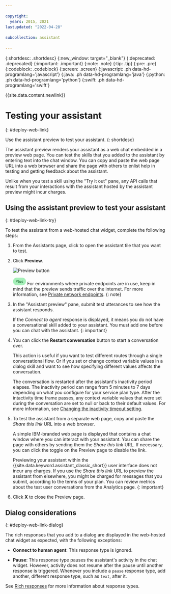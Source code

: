 ```yaml
---

copyright:
  years: 2015, 2021
lastupdated: "2022-04-28"

subcollection: assistant

---
```


{:shortdesc: .shortdesc}
{:new_window: target="_blank"}
{:deprecated: .deprecated}
{:important: .important}
{:note: .note}
{:tip: .tip}
{:pre: .pre}
{:codeblock: .codeblock}
{:screen: .screen}
{:javascript: .ph data-hd-programlang='javascript'}
{:java: .ph data-hd-programlang='java'}
{:python: .ph data-hd-programlang='python'}
{:swift: .ph data-hd-programlang='swift'}

{{site.data.content.newlink}}

# Testing your assistant
{: #deploy-web-link}

Use the assistant preview to test your assistant.
{: shortdesc}

The assistant preview renders your assistant as a web chat embedded in a preview web page. You can test the skills that you added to the assistant by entering text into the chat window. You can copy and paste the web page URL into a web browser and share the page with others to enlist help in testing and getting feedback about the assistant.

Unlike when you test a skill using the "Try it out" pane, any API calls that result from your interactions with the assistant hosted by the assistant preview might incur charges.

## Using the assistant preview to test your assistant
{: #deploy-web-link-try}

To test the assistant from a web-hosted chat widget, complete the following steps:

1.  From the Assistants page, click to open the assistant tile that you want to test.

1.  Click **Preview**.

    ![Preview button](images/preview-button.png)

    ![Plus or higher plans only](images/plus.png) For environments where private endpoints are in use, keep in mind that the preview sends traffic over the internet. For more information, see [Private network endpoints](/docs/assistant?topic=assistant-security#security-private-endpoints).
    {: note}

1.  In the "Assistant preview" pane, submit test utterances to see how the assistant responds.

    If the *Connect to agent* response is displayed, it means you do not have a conversational skill added to your assistant. You must add one before you can chat with the assistant.
    {: important}

1.  You can click the **Restart conversation** button to start a conversation over.

    This action is useful if you want to test different routes through a single conversational flow. Or if you set or change context variable values in a dialog skill and want to see how specifying different values affects the conversation.

    The conversation is restarted after the assistant's inactivity period elapses. The inactivity period can range from 5 minutes to 7 days depending on what you configure for your service plan type. After the intactivity time frame passes, any context variable values that were set during the conversation are set to null or back to their default values. For more information, see [Changing the inactivity timeout setting](/docs/assistant?topic=assistant-assistant-settings#assistant-settings-change-timeout).

1.  To test the assistant from a separate web page, copy and paste the *Share this link* URL into a web browser.

    A simple IBM-branded web page is displayed that contains a chat window where you can interact with your assistant. You can share the page with others by sending them the *Share this link* URL. If necessary, you can click the toggle on the Preview page to disable the link.

    Previewing your assistant within the {{site.data.keyword.assistant_classic_short}} user interface does not incur any charges. If you use the *Share this link* URL to preview the assistant from elsewhere, you might be charged for messages that you submit, according to the terms of your plan. You can review metrics about the test user conversations from the Analytics page.
    {: important}

1.  Click **X** to close the Preview page.

## Dialog considerations
{: #deploy-web-link-dialog}

The rich responses that you add to a dialog are displayed in the web-hosted chat widget as expected, with the following exceptions:

- **Connect to human agent**: This response type is ignored.

- **Pause**: This response type pauses the assistant's activity in the chat widget. However, activity does not resume after the pause until another response is triggered. Whenever you include a `pause` response type, add another, different response type, such as `text`, after it.

See [Rich responses](/docs/assistant?topic=assistant-dialog-overview#dialog-overview-multimedia) for more information about response types.
